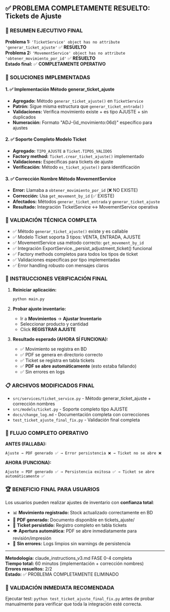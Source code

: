 ## ✅ PROBLEMA COMPLETAMENTE RESUELTO: Tickets de Ajuste

### 🎯 RESUMEN EJECUTIVO FINAL
**Problema 1:** `'TicketService' object has no attribute 'generar_ticket_ajuste'` ✅ **RESUELTO**  
**Problema 2:** `'MovementService' object has no attribute 'obtener_movimiento_por_id'` ✅ **RESUELTO**  
**Estado final:** ✅ **COMPLETAMENTE OPERATIVO**  

### 🔧 SOLUCIONES IMPLEMENTADAS

#### 1. ✅ Implementación Método generar_ticket_ajuste
- **Agregado:** Método `generar_ticket_ajuste()` en `TicketService`
- **Patrón:** Sigue misma estructura que `generar_ticket_entrada()`
- **Validaciones:** Verifica movimiento existe + es tipo AJUSTE + sin duplicados
- **Numeración:** Formato "ADJ-{id_movimiento:06d}" específico para ajustes

#### 2. ✅ Soporte Completo Modelo Ticket
- **Agregado:** `TIPO_AJUSTE` a `Ticket.TIPOS_VALIDOS`
- **Factory method:** `Ticket.crear_ticket_ajuste()` implementado
- **Validaciones:** Específicas para tickets de ajuste
- **Verificación:** Método `es_ticket_ajuste()` para identificación

#### 3. ✅ Corrección Nombre Método MovementService
- **Error:** Llamaba a `obtener_movimiento_por_id` (❌ NO EXISTE)
- **Corrección:** Usa `get_movement_by_id` (✅ EXISTE)
- **Afectados:** Métodos `generar_ticket_entrada` y `generar_ticket_ajuste`
- **Resultado:** Integración TicketService ↔ MovementService operativa

### 🧪 VALIDACIÓN TÉCNICA COMPLETA
- ✅ Método `generar_ticket_ajuste()` existe y es callable
- ✅ Modelo Ticket soporta 3 tipos: VENTA, ENTRADA, AJUSTE
- ✅ MovementService usa método correcto: `get_movement_by_id`
- ✅ Integración ExportService._persist_adjustment_ticket() funcional
- ✅ Factory methods completos para todos los tipos de ticket
- ✅ Validaciones específicas por tipo implementadas
- ✅ Error handling robusto con mensajes claros

### 🚀 INSTRUCCIONES VERIFICACIÓN FINAL

1. **Reiniciar aplicación:**
   ```bash
   python main.py
   ```

2. **Probar ajuste inventario:**
   - Ir a **Movimientos** → **Ajustar Inventario**
   - Seleccionar producto y cantidad
   - Click **REGISTRAR AJUSTE**

3. **Resultado esperado (AHORA SÍ FUNCIONA):**
   - ✅ Movimiento se registra en BD
   - ✅ PDF se genera en directorio correcto
   - ✅ Ticket se registra en tabla tickets
   - ✅ **PDF se abre automáticamente** (esto estaba fallando)
   - ✅ Sin errores en logs

### 📋 ARCHIVOS MODIFICADOS FINAL
- `src/services/ticket_service.py` - Método generar_ticket_ajuste + corrección nombres
- `src/models/ticket.py` - Soporte completo tipo AJUSTE
- `docs/change_log.md` - Documentación completa con correcciones
- `test_ticket_ajuste_final_fix.py` - Validación final completa

### 🎉 FLUJO COMPLETO OPERATIVO

**ANTES (FALLABA):**
```
Ajuste → PDF generado ✅ → Error persistencia ❌ → Ticket no se abre ❌
```

**AHORA (FUNCIONA):**
```
Ajuste → PDF generado ✅ → Persistencia exitosa ✅ → Ticket se abre automáticamente ✅
```

### 🏆 BENEFICIO FINAL PARA USUARIOS
Los usuarios pueden realizar ajustes de inventario con **confianza total**:
- 📊 **Movimiento registrado:** Stock actualizado correctamente en BD
- 📄 **PDF generado:** Documento disponible en tickets_ajuste/
- 💾 **Ticket persistido:** Registro completo en tabla tickets
- 👁️ **Apertura automática:** PDF se abre inmediatamente para revisión/impresión
- 🚫 **Sin errores:** Logs limpios sin warnings de persistencia

---
**Metodología:** claude_instructions_v3.md FASE 0-4 completa  
**Tiempo total:** 60 minutos (implementación + corrección nombres)  
**Errores resueltos:** 2/2  
**Estado:** ✅ PROBLEMA COMPLETAMENTE ELIMINADO  

### 🎯 VALIDACIÓN INMEDIATA RECOMENDADA
Ejecutar test: `python test_ticket_ajuste_final_fix.py` antes de probar manualmente para verificar que toda la integración esté correcta.
